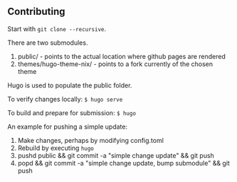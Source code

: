 ## Contributing

Start with `git clone --recursive`.

There are two submodules.
1) public/ - points to the actual location where github pages are rendered
2) themes/hugo-theme-nix/ - points to a fork currently of the chosen theme

Hugo is used to populate the public folder.

To verify changes locally:
`$ hugo serve`

To build and prepare for submission:
`$ hugo`

An example for pushing a simple update:

1. Make changes, perhaps by modifying config.toml
2. Rebuild by executing `hugo`
3. pushd public && git commit -a "simple change update" && git push
4. popd && git commit -a "simple change update, bump submodule" && git push
